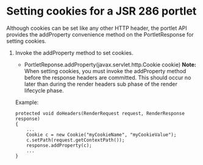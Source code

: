 # Setting cookies for a JSR 286 portlet

Although cookies can be set like any other HTTP header, the portlet API provides the addProperty convenience method on the PortletResponse for setting cookies.

1.  Invoke the addProperty method to set cookies.

    -   PortletReponse.addProperty\(javax.servlet.http.Cookie cookie\)
    **Note:** When setting cookies, you must invoke the addProperty method before the response headers are committed. This should occur no later than during the render headers sub phase of the render lifecycle phase.

    Example:

    ```
    protected void doHeaders(RenderRequest request, RenderResponse response)
    {
        ...	
        Cookie c = new Cookie("myCookieName", "myCookieValue");
        c.setPath(request.getContextPath());
        response.addProperty(c);
        ...
    }
    ```



